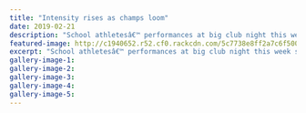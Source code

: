 ```yaml
---
title: "Intensity rises as champs loom"
date: 2019-02-21
description: "School athletesâ€™ performances at big club night this week show off rising talent as bigger contests approach..."
featured-image: http://c1940652.r52.cf0.rackcdn.com/5c7738e8ff2a7c6f5000062f/Athletics-Image.jpg
excerpt: "School athletesâ€™ performances at big club night this week show off rising talent as bigger contests approach."
gallery-image-1: 
gallery-image-2: 
gallery-image-3: 
gallery-image-4: 
gallery-image-5: 
---
```

